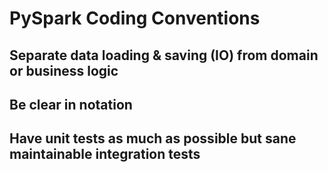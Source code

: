 # PySpark Coding Conventions

## Separate data loading & saving (IO) from domain or business logic


## Be clear in notation


## Have unit tests as much as possible but sane maintainable integration tests
